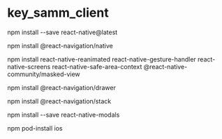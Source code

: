 # key_samm_client


npm install --save react-native@latest 

npm install @react-navigation/native 

npm install react-native-reanimated react-native-gesture-handler react-native-screens react-native-safe-area-context @react-native-community/masked-view

npm install @react-navigation/drawer

npm install @react-navigation/stack 

npm install --save react-native-modals

npm pod-install ios